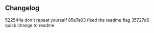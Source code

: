 ## Changelog

522544a don't repeat yourself
85e7a03 fixed the readme flag
35727d6 quick change to readme
